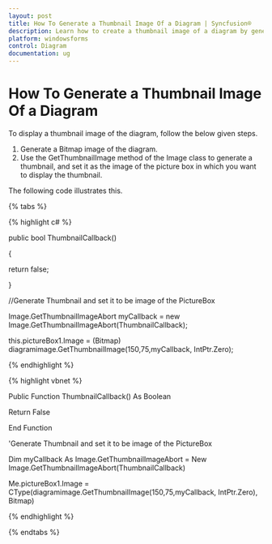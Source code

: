 ```yaml
---
layout: post
title: How To Generate a Thumbnail Image Of a Diagram | Syncfusion®
description: Learn how to create a thumbnail image of a diagram by generating a Bitmap and using the GetThumbnailImage method for display in a picture box.
platform: windowsforms
control: Diagram
documentation: ug
---
```


# How To Generate a Thumbnail Image Of a Diagram

To display a thumbnail image of the diagram, follow the below given steps.

1. Generate a Bitmap image of the diagram. 
2. Use the GetThumbnailImage method of the Image class to generate a thumbnail, and set it as the image of the picture box in which you want to display the thumbnail.

The following code illustrates this.

{% tabs %}

{% highlight c# %}

public bool ThumbnailCallback()

{

return false;

}

//Generate Thumbnail and set it to be image of the PictureBox

Image.GetThumbnailImageAbort myCallback = new Image.GetThumbnailImageAbort(ThumbnailCallback); 

this.pictureBox1.Image = (Bitmap) diagramimage.GetThumbnailImage(150,75,myCallback, IntPtr.Zero);

{% endhighlight %}

{% highlight vbnet %}

Public Function ThumbnailCallback() As Boolean

Return False

End Function

'Generate Thumbnail and set it to be image of the PictureBox

Dim myCallback As Image.GetThumbnailImageAbort = New Image.GetThumbnailImageAbort(ThumbnailCallback)

Me.pictureBox1.Image = CType(diagramimage.GetThumbnailImage(150,75,myCallback, IntPtr.Zero), Bitmap)

{% endhighlight %}

{% endtabs %}